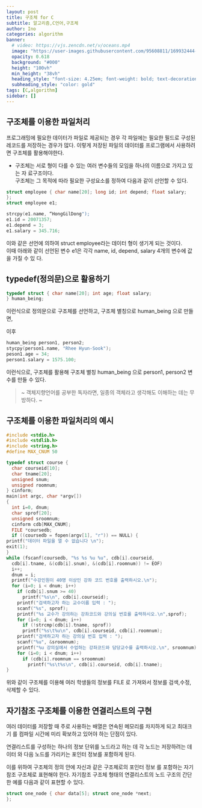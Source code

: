```yaml
---
layout: post
title: 구조체 for C
subtitle: 알고리즘,C언어,구조체
author: Ino
categories: algorithm
banner:
  # video: https://vjs.zencdn.net/v/oceans.mp4
  image: "https://user-images.githubusercontent.com/95608811/169932444-32124c9a-4013-4864-acf7-59a3db654886.png"
  opacity: 0.618
  background: "#000"
  height: "100vh"
  min_height: "38vh"
  heading_style: "font-size: 4.25em; font-weight: bold; text-decoration: underline"
  subheading_style: "color: gold"
tags: [C,algorithm]
sidebar: []
---
```



## 구조체를 이용한 파일처리
프로그래밍에 필요한 데이터가 파일로 제공되는 경우 각 파일에는 필요한 필드로 구성된
레코드를 저장하는 경우가 많다. 이렇게 저장된 파일의 데이터를 프로그램에서 사용하려면
구조체를 활용해야한다.    
- 구조체는 서로 형이 다를 수 있는 여러 변수들의 모임을 하나의 이름으로 가지고 있는 자
료구조이다.   
구조체는 그 목적에 따라 필요한 구성요소를 정하여 다음과 같이 선언할 수 있다.    
```C
struct employee { char name[20]; long id; int depend; float salary;
};
struct employee e1;
```

```C
strcpy(e1.name, “HongGilDong");
e1.id = 20071357;
e1.depend = 3;
e1.salary = 345.716;
```

이와 같은 선언에 의하여 struct employee라는 데이터 형이 생기게 되는 것이다.   
이때 아래와 같이 선언된 변수 e1은 각각 name, id, depend, salary 4개의 변수에 값을 가질 수 있
다.   

## typedef(정의문)으로 활용하기
```C
typedef struct { char name[20]; int age; float salary;
} human_being;
```

이런식으로 정의문으로 구조체를 선언하고, 구조체 별칭으로 human_being 으로 만들면,

이후

```C
human_being person1, person2;
stycpy(person1.name, "Rhee Hyun-Sook");
peson1.age = 34;
person1.salary = 1575.100;
```

이런식으로, 구조체를 활용해 구조체 별칭 human_being 으로 person1, person2 변수를 만들 수 있다.    

> ~ 객체지향언어를 공부한 독자라면, 일종의 객체라고 생각해도 이해하는 데는 무방하다.   ~    

## 구조체를 이용한 파일처리의 예시

```C
#include <stdio.h>
#include <stdlib.h>
#include <string.h>
#define MAX_CNUM 50

typedef struct course { 
  char courseid[10];
  char tname[20];
  unsigned snum; 
  unsigned roomnum;
} cinform;
main(int argc, char *argv[])
{
  int i=0, dnum;
  char sprof[20];
  unsigned sroomnum;
  cinform cdb[MAX_CNUM];
  FILE *coursedb;
  if ((coursedb = fopen(argv[1], "r")) == NULL) {
printf("데이터 파일을 열 수 없습니다 \n");
exit(1); 
}
while (fscanf(coursedb, "%s %s %u %u", cdb[i].courseid,
  cdb[i].tname, &(cdb[i].snum), &(cdb[i].roomnum)) != EOF)
  i++; 
  dnum = i;
  printf("수강인원이 40명 이상인 강좌 코드 번호를 출력하시오.\n");
  for (i=0; i < dnum; i++) 
    if (cdb[i].snum >= 40) 
      printf("%s\n", cdb[i].courseid);
    printf("검색하고자 하는 교수이름 입력 : ");
    scanf("%s", sprof);
    printf("%s 교수가 강의하는 강좌코드와 강의실 번호를 출력하시오.\n",sprof); 
    for (i=0; i < dnum; i++)
      if (!strcmp(cdb[i].tname, sprof))
      printf("%s\t%u\n", cdb[i].courseid, cdb[i].roomnum);
    printf("검색하고자 하는 강의실 번호 입력 : ");
    scanf("%u", &sroomnum);
    printf("%u 강의실에서 수업하는 강좌코드와 담당교수를 출력하시오.\n", sroomnum);
    for (i=0; i < dnum; i++)
      if (cdb[i].roomnum == sroomnum) 
        printf("%s\t%s\n", cdb[i].courseid, cdb[i].tname);
}
```

위와 같이 구조체를 이용해 여러 학생들의 정보를 FILE 로 가져와서 정보를 검색,수정,삭제할 수 있다.    


## 자기참조 구조체를 이용한 연결리스트의 구현

여러 데이터를 저장할 때 주로 사용하는 배열은 연속된 메모리를 차지하게 되고 최대크기
를 컴파일 시간에 미리 확보하고 있어야 하는 단점이 있다.     

연결리스트를 구성하는 하나의 정보 단위를 노드라고 하는 데 각 노드는 저장하려는 데이터
와 다음 노드를 가리키는 포인터 정보를 포함하게 된다.    

이를 위하여 구조체의 정의 안에 자신과 같은 구조체로의 포인터 정보
를 포함하는 자기참조 구조체로 표현해야 한다. 자기참조 구조체 형태의 연결리스트의 노드 구조의 간단한 예를 다음과 같이 표현할 수 있다.   

```c
struct one_node { char data[5]; struct one_node *next;
};
```